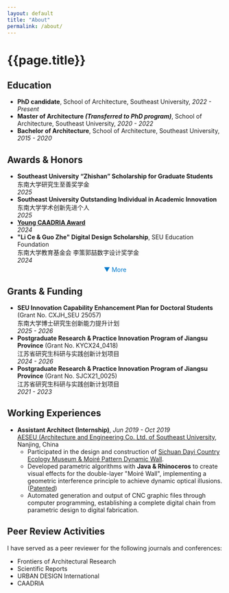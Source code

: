 ```yaml
---
layout: default
title: "About"
permalink: /about/
---
```


<h1 class="subpage-title">{{page.title}}</h1>
<div class="post-line"></div>

## Education

* **PhD candidate**, School of Architecture, Southeast University, _2022 - Present_
* **Master of Architecture _(Transferred to PhD program)_**, School of Architecture, Southeast University, _2020 - 2022_
* **Bachelor of Architecture**, School of Architecture, Southeast University, _2015 - 2020_

## Awards & Honors
<ul style="margin-bottom: 0">
  <li><strong>Southeast University “Zhishan” Scholarship for Graduate Students</strong><br>
    东南大学研究生至善奖学金<br><em>2025</em></li>
  <li><strong>Southeast University Outstanding Individual in Academic Innovation</strong><br>
    东南大学学术创新先进个人<br><em>2025</em></li>
  <li><a href="https://caadria2024.org/young-caadria-award/" target="_blank"><strong>Young CAADRIA Award</strong></a><br><em>2024</em></li>
  <li><strong>"Li Ce & Guo Zhe" Digital Design Scholarship</strong>, SEU Education Foundation<br>
    东南大学教育基金会 李策郭喆数字设计奖学金<br><em>2024</em></li>
</ul>
<div id="awards-more-wrapper" style="overflow: hidden; max-height: 0; transition: max-height 0.6s ease;">
  <ul style="margin-bottom: 0">
    <li><strong>Huajian Cup - Excellent graduation design of School of Architecture, SEU, 2nd prize</strong><br>
      华建杯-东南大学建筑学院优秀毕业设计 二等奖<br><em>2020</em></li>
    <li><a href="https://jyt.jiangsu.gov.cn/art/2019/11/29/art_58320_8830110.html" target="_blank">
      <strong>The Fifth College Students' "Internet+" Innovation and Entrepreneurship Competition of Jiangsu Province, 3rd prize</strong><br>
      第五届江苏省“互联网+”大学生创新创业大赛 三等奖</a><br><em>2019</em></li>
    <li><a href="https://mp.weixin.qq.com/s/CGAgZolizSUpwOK2aUHU1g" target="_blank">
      <strong>2019 International University SNOW CONSTRUCTION COMPETITION, 3rd prize</strong><br>
      2019国际高校雪构建造节 三等奖</a><br><em>2019</em></li>
    <li><a href="https://mp.weixin.qq.com/s/W18nk_L7iyhW81VjW4LuRw" target="_blank">
      <strong>“CSCEC Strait Cup” The Fourth Cross-Strait College Students Construction Competition, 3rd prize</strong><br>
      “中建海峡杯”第四届海峡两岸大学生实体建构大赛 铜奖</a><br><em>2017</em></li>
  </ul>
</div>

<div style="text-align: center; margin-top: 5px; margin-bottom: 10px">
  <a id="toggle-awards" href="javascript:void(0);" onclick="toggleAwards()" style="font-size: 14px; color: #007acc; text-decoration: none;">
    ▼ More
  </a>
</div>

## Grants & Funding

* **SEU Innovation Capability Enhancement Plan for Doctoral Students** (Grant No. CXJH\_SEU 25057)  
  东南大学博士研究生创新能力提升计划  
  _2025 - 2026_
* **Postgraduate Research & Practice Innovation Program of Jiangsu Province** (Grant No. KYCX24\_0418)  
  江苏省研究生科研与实践创新计划项目  
  _2024 - 2026_
* **Postgraduate Research & Practice Innovation Program of Jiangsu Province** (Grant No. SJCX21\_0025)  
  江苏省研究生科研与实践创新计划项目  
  _2021 - 2023_

## Working Experiences

* **Assistant Architect (Internship)**, _Jun 2019 - Oct 2019_     
  <a href="https://adri.seu.edu.cn/main.htm" target="_blank">AESEU (Architecture and Engineering Co. Ltd. of Southeast
  University</a>, Nanjing, China
    * Participated in the design and construction
      of [Sichuan Dayi Country Ecology Museum & Moiré Pattern Dynamic Wall](../projects/2019-10-01-moire-wall).
    * Developed parametric algorithms with **Java & Rhinoceros** to create visual effects for the double-layer "Moiré
      Wall", implementing a geometric interference principle to achieve dynamic optical
      illusions. ([Patented](../publications/2025-03-13-moire-wall-patent))
    * Automated generation and output of CNC graphic files through computer programming, establishing a complete digital
      chain from parametric design to digital fabrication.

## Peer Review Activities

I have served as a peer reviewer for the following journals and conferences:

* Frontiers of Architectural Research
* Scientific Reports
* URBAN DESIGN International
* CAADRIA


<script>
function toggleAwards() {
  var wrapper = document.getElementById("awards-more-wrapper");
  var link = document.getElementById("toggle-awards");
  if (wrapper.style.maxHeight === "0px" || wrapper.style.maxHeight === "") {
    wrapper.style.maxHeight = "800px";
    link.innerHTML = "▲ Less";
  } else {
    wrapper.style.maxHeight = "0px";
    link.innerHTML = "▼ More";
  }
}
</script>